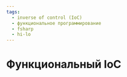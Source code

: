 ```yaml
---
tags:
  - inverse of control (IoC)
  - функциональное программирование
  - fsharp
  - hi-lo
---
```

# Функциональный IoC

<!-- todo: написать введение -->

<!-- truncate -->

<!-- todo: написать Hi-Lo

> Hi-Lo (High Low), a card game where players guess if a certain face-up card is higher or lower in value than a certain face-down card
> — https://en.wikipedia.org/wiki/Hi-Lo

> Сначала вы делаете ставку. Затем дилер открывает карту лицом вверх. Ваша задача — угадать, будет ли следующая карта выше или ниже текущей.
>
> Если угадали — получаете выплату. Ошиблись — теряете ставку и начинается следующий раунд. Чем больше правильных прогнозов подряд, тем выше общий выигрыш.
>
> Одна ошибка — и вы теряете всё, что накопили за раунд. Ваш успех зависит от стратегии и тактики. Вы можете забрать выигрыш в любой момент. Итоговая выплата определяется по множителю последнего удачного раунда.
> — https://crashxbet.com/ru/hi-lo-card-game-rules-odds-tips/

-->
